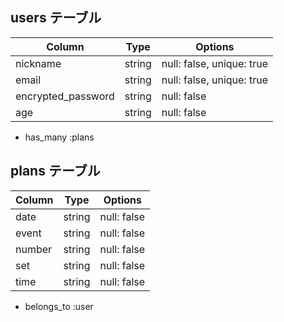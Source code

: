 ## users テーブル

| Column             | Type   | Options                   |
| ------------------ | ------ | -----------               |
| nickname           | string | null: false, unique: true |
| email              | string | null: false, unique: true |
| encrypted_password | string | null: false               |
| age                | string | null: false               |


- has_many :plans


## plans テーブル

| Column             | Type   | Options                   |
| ------------------ | ------ | -----------               |
| date               | string | null: false               |
| event              | string | null: false               |
| number             | string | null: false               |
| set                | string | null: false               |
| time               | string | null: false               |

- belongs_to :user